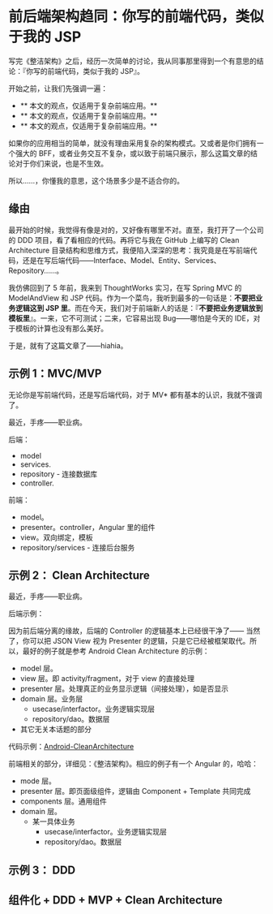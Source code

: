 # 前后端架构趋同：你写的前端代码，类似于我的 JSP

写完《整洁架构》之后，经历一次简单的讨论，我从同事那里得到一个有意思的结论：『你写的前端代码，类似于我的 JSP』。

开始之前，让我们先强调一遍：

 - ** 本文的观点，仅适用于复杂前端应用。**
 - ** 本文的观点，仅适用于复杂前端应用。**
 - ** 本文的观点，仅适用于复杂前端应用。**

如果你的应用相当的简单，就没有理由采用复杂的架构模式。又或者是你们拥有一个强大的 BFF，或者业务交互不复杂，或以致于前端只展示，那么这篇文章的结论对于你们来说，也是不生效。

所以……，你懂我的意思，这个场景多少是不适合你的。

## 缘由

最开始的时候，我觉得有像是对的，又好像有哪里不对。直至，我打开了一个公司的 DDD 项目，看了看相应的代码。再将它与我在 GitHub 上编写的 Clean Architecture 目录结构和思维方式，我便陷入深深的思考：我究竟是在写前端代码，还是在写后端代码——Interface、Model、Entity、Services、Repository……。

我仿佛回到了 5 年前，我来到 ThoughtWorks 实习，在写 Spring MVC 的 ModelAndView 和 JSP 代码。作为一个菜鸟，我听到最多的一句话是：**不要把业务逻辑这到 JSP 里**。而在今天，我们对于前端新人的话是：『**不要把业务逻辑放到模板里**』。一来，它不可测试；二来，它容易出现 Bug——哪怕是今天的 IDE，对于模板的计算也没有那么美好。

于是，就有了这篇文章了——hiahia。

## 示例 1：MVC/MVP

无论你是写前端代码，还是写后端代码，对于 MV* 都有基本的认识，我就不强调了。

最近，手疼——职业病。

后端：

 - model
 - services.
 - repository - 连接数据库
 - controller.

前端：

 - model。
 - presenter。controller，Angular 里的组件
 - view。双向绑定，模板
 - repository/services - 连接后台服务

## 示例 2： Clean Architecture

最近，手疼——职业病。

后端示例：

因为前后端分离的缘故，后端的 Controller 的逻辑基本上已经很干净了—— 当然了，你可以把 JSON View 视为 Presenter 的逻辑，只是它已经被框架取代。所以，最好的例子就是参考 Android Clean Architecture 的示例：

 - model 层。
 - view 层。即 activity/fragment，对于 view 的直接处理
 - presenter 层。处理真正的业务显示逻辑（间接处理），如是否显示
 - domain 层。业务层
     - usecase/interfactor。业务逻辑实现层
     - repository/dao。数据层
 - 其它无关本话题的部分

代码示例：[Android-CleanArchitecture](https://github.com/android10/Android-CleanArchitecture)

前端相关的部分，详细见：《整洁架构》。相应的例子有一个 Angular 的，哈哈：

 - mode 层。
 - presenter 层。即页面级组件，逻辑由 Component + Template 共同完成
 - components 层。通用组件
 - domain 层。
     - 某一具体业务
       - usecase/interfactor。业务逻辑实现层
       - repository/dao。数据层

## 示例 3： DDD



## 组件化 + DDD + MVP + Clean Architecture



